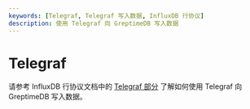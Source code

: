 ```yaml
---
keywords: [Telegraf, Telegraf 写入数据, InfluxDB 行协议]
description: 使用 Telegraf 向 GreptimeDB 写入数据
---
```


# Telegraf

请参考 InfluxDB 行协议文档中的 [Telegraf 部分](/user-guide/ingest-data/for-iot/influxdb-line-protocol.md#telegraf) 了解如何使用 Telegraf 向 GreptimeDB 写入数据。

